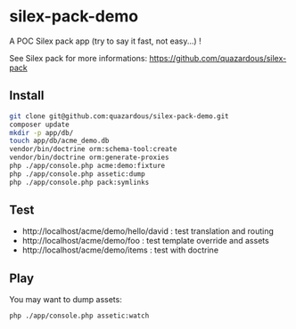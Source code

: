 # silex-pack-demo
A POC Silex pack app (try to say it fast, not easy...) !

See Silex pack for more informations:
https://github.com/quazardous/silex-pack

## Install

```bash
git clone git@github.com:quazardous/silex-pack-demo.git
composer update
mkdir -p app/db/
touch app/db/acme_demo.db
vendor/bin/doctrine orm:schema-tool:create
vendor/bin/doctrine orm:generate-proxies
php ./app/console.php acme:demo:fixture
php ./app/console.php assetic:dump
php ./app/console.php pack:symlinks
```

## Test

- http://localhost/acme/demo/hello/david : test translation and routing
- http://localhost/acme/demo/foo : test template override and assets
- http://localhost/acme/demo/items : test with doctrine


## Play

You may want to dump assets:

```
php ./app/console.php assetic:watch
```

